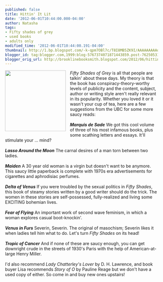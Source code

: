 ```yaml
---
published: false
title: Hittin' It Lit
date: '2012-06-01T10:44:00.000-04:00'
author: Natasha
tags:
- Fifty shades of grey
- used books
- adults only
modified_time: '2012-06-01T10:44:00.191-04:00'
thumbnail: http://1.bp.blogspot.com/-k-qpm7OBl7c/T8I8MB5ZK9I/AAAAAAAAAdo/yulhn1bajQ8/s72-c/Photo+May+27,+10+34+33+AM.jpg
blogger_id: tag:blogger.com,1999:blog-5767374071871443859.post-7625053108248116531
blogger_orig_url: http://brooklinebooksmith.blogspot.com/2012/06/hittin-it-lit.html
---
```


<div class="separator" style="clear: both; text-align: center;"><a href="http://1.bp.blogspot.com/-k-qpm7OBl7c/T8I8MB5ZK9I/AAAAAAAAAdo/yulhn1bajQ8/s1600/Photo+May+27,+10+34+33+AM.jpg" imageanchor="1" style="clear: left; float: left; margin-bottom: 1em; margin-right: 1em;"><img border="0" height="200" src="http://1.bp.blogspot.com/-k-qpm7OBl7c/T8I8MB5ZK9I/AAAAAAAAAdo/yulhn1bajQ8/s200/Photo+May+27,+10+34+33+AM.jpg" width="200" /></a></div><i>Fifty Shades of Grey</i>&nbsp;is all that people are talkin' about these days. My theory is that the book has conspiracy-theory-worthy levels of publicity and the content, subject, author or writing style aren't really relevant in its popularity. Whether you loved it or it wasn't your cup of tea, here are a few suggestions from the UBC for some more saucy reads:<br /><br /><i><b>Marquis de Sade</b></i> We got this cool volume of three of his most infamous books, plus some scathing letters and essays. It'll stimulate your ... mind?<br /><br /><b><i>Lasso Around the Moon</i></b> The carnal desires of a man torn between two ladies.<br /><br /><b><i>Maiden</i></b> A 30 year old woman is a virgin but doesn't want to be anymore. This saucy little paperback is complete with 1970s era advertisements for cigarettes and aphrodisiac perfumes.<br /><br /><b><i>Delta of Venus</i></b> If you were troubled by the sexual politics in <i>Fifty Shades</i>, this book of steamy stories written by a good writer should do the trick. The women in these stories are self-possessed, fully-realized and living some EXCITING bohemian lives.<br /><br /><b><i>Fear of Flying</i></b> An important work of second wave feminism, in which a woman explores casual boot-knockin'.<br /><br /><b><i>Venus in Furs</i></b> Severin, Severin. The original of masochism; Severin likes it when ladies tell him what to do. Let's turn <i>Fifty Shades</i> on its head!<br /><br /><b><i>Tropic of Cancer</i></b> And if none of these are saucy enough, you can get downright crude in the streets of 1930's Paris with the help of American-at-large Henry Miller.<br /><br />I'd also recommend <i>Lady Chatterley's Lover </i>by D. H. Lawrence, and book buyer Lisa recommends <i>Story of O</i> by Pauline Reage but we don't have a used copy of either. So come in and buy new ones upstairs!